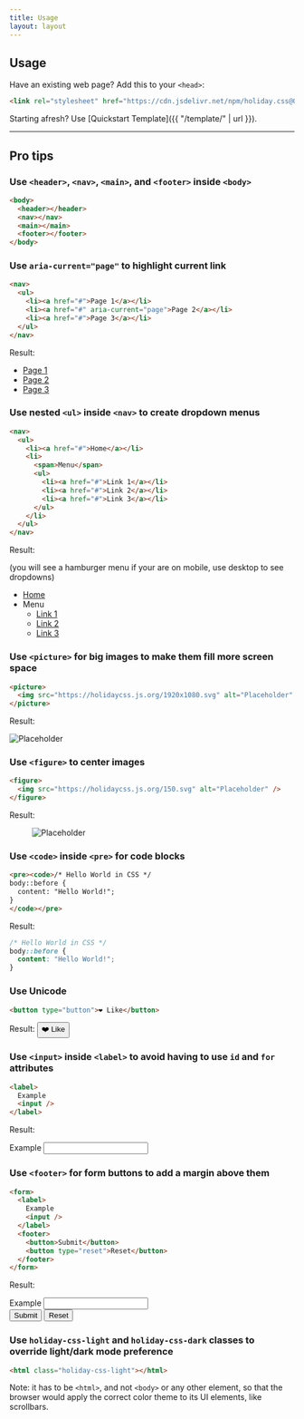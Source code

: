 ```yaml
---
title: Usage
layout: layout
---
```


## Usage

Have an existing web page? Add this to your `<head>`:

```html
<link rel="stylesheet" href="https://cdn.jsdelivr.net/npm/holiday.css@0.11.5" />
```

Starting afresh? Use [Quickstart Template]({{ "/template/" | url }}).

<hr />

## Pro tips

### Use `<header>`, `<nav>`, `<main>`, and `<footer>` inside `<body>`

```html
<body>
  <header></header>
  <nav></nav>
  <main></main>
  <footer></footer>
</body>
```

### Use `aria-current="page"` to highlight current link

```html
<nav>
  <ul>
    <li><a href="#">Page 1</a></li>
    <li><a href="#" aria-current="page">Page 2</a></li>
    <li><a href="#">Page 3</a></li>
  </ul>
</nav>
```

Result:

<nav>
  <ul>
    <li><a href="#">Page 1</a></li>
    <li><a href="#" aria-current="page">Page 2</a></li>
    <li><a href="#">Page 3</a></li>
  </ul>
</nav>

### Use nested `<ul>` inside `<nav>` to create dropdown menus

```html
<nav>
  <ul>
    <li><a href="#">Home</a></li>
    <li>
      <span>Menu</span>
      <ul>
        <li><a href="#">Link 1</a></li>
        <li><a href="#">Link 2</a></li>
        <li><a href="#">Link 3</a></li>
      </ul>
    </li>
  </ul>
</nav>
```

Result:

(you will see a hamburger menu if your are on mobile, use desktop to see
dropdowns)

<nav>
  <ul>
    <li><a href="#">Home</a></li>
    <li>
      <span>Menu</span>
      <ul>
        <li><a href="#">Link 1</a></li>
        <li><a href="#">Link 2</a></li>
        <li><a href="#">Link 3</a></li>
      </ul>
    </li>
  </ul>
</nav>

### Use `<picture>` for big images to make them fill more screen space

```html
<picture>
  <img src="https://holidaycss.js.org/1920x1080.svg" alt="Placeholder" />
</picture>
```

Result:

<picture>
  <img src="https://holidaycss.js.org/1920x1080.svg" alt="Placeholder" />
</picture>

### Use `<figure>` to center images

```html
<figure>
  <img src="https://holidaycss.js.org/150.svg" alt="Placeholder" />
</figure>
```

Result:

<figure>
  <img src="https://holidaycss.js.org/150.svg" alt="Placeholder" />
</figure>

### Use `<code>` inside `<pre>` for code blocks

```html
<pre><code>/* Hello World in CSS */
body::before {
  content: "Hello World!";
}
</code></pre>
```

Result:

```css
/* Hello World in CSS */
body::before {
  content: "Hello World!";
}
```

### Use Unicode

```html
<button type="button">❤️ Like</button>
```

Result: <button type="button">❤️ Like</button>

### Use `<input>` inside `<label>` to avoid having to use <code>id</code> and <code>for</code> attributes

```html
<label>
  Example
  <input />
</label>
```

Result:

<label>
  Example
  <input />
</label>

### Use `<footer>` for form buttons to add a margin above them

```html
<form>
  <label>
    Example
    <input />
  </label>
  <footer>
    <button>Submit</button>
    <button type="reset">Reset</button>
  </footer>
</form>
```

Result:

<form>
  <label>
    Example
    <input />
  </label>
  <footer>
    <button>Submit</button>
    <button type="reset">Reset</button>
  </footer>
</form>

### Use `holiday-css-light` and `holiday-css-dark` classes to override light/dark mode preference

```html
<html class="holiday-css-light"></html>
```

Note: it has to be `<html>`, and not `<body>` or any other element, so that the
browser would apply the correct color theme to its UI elements, like scrollbars.
